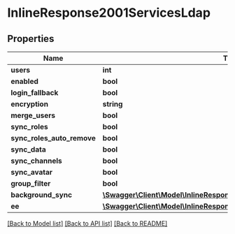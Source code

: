 # InlineResponse2001ServicesLdap

## Properties
Name | Type | Description | Notes
------------ | ------------- | ------------- | -------------
**users** | **int** |  | [optional] 
**enabled** | **bool** |  | [optional] 
**login_fallback** | **bool** |  | [optional] 
**encryption** | **string** |  | [optional] 
**merge_users** | **bool** |  | [optional] 
**sync_roles** | **bool** |  | [optional] 
**sync_roles_auto_remove** | **bool** |  | [optional] 
**sync_data** | **bool** |  | [optional] 
**sync_channels** | **bool** |  | [optional] 
**sync_avatar** | **bool** |  | [optional] 
**group_filter** | **bool** |  | [optional] 
**background_sync** | [**\Swagger\Client\Model\InlineResponse2001ServicesLdapBackgroundSync**](InlineResponse2001ServicesLdapBackgroundSync.md) |  | [optional] 
**ee** | [**\Swagger\Client\Model\InlineResponse2001ServicesLdapEe**](InlineResponse2001ServicesLdapEe.md) |  | [optional] 

[[Back to Model list]](../../README.md#documentation-for-models) [[Back to API list]](../../README.md#documentation-for-api-endpoints) [[Back to README]](../../README.md)

